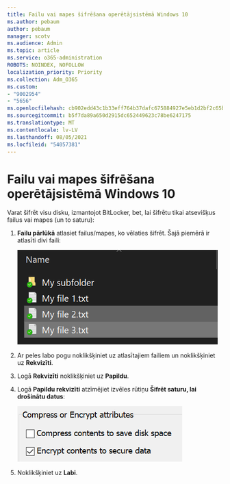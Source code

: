 ```yaml
---
title: Failu vai mapes šifrēšana operētājsistēmā Windows 10
ms.author: pebaum
author: pebaum
manager: scotv
ms.audience: Admin
ms.topic: article
ms.service: o365-administration
ROBOTS: NOINDEX, NOFOLLOW
localization_priority: Priority
ms.collection: Adm_O365
ms.custom:
- "9002954"
- "5656"
ms.openlocfilehash: cb902edd43c1b33eff764b37dafc675884927e5eb1d2bf2c65bb2e826a822583
ms.sourcegitcommit: b5f7da89a650d2915dc652449623c78be6247175
ms.translationtype: MT
ms.contentlocale: lv-LV
ms.lasthandoff: 08/05/2021
ms.locfileid: "54057381"
---
```

# <a name="encrypt-files-or-folder-in-windows-10"></a>Failu vai mapes šifrēšana operētājsistēmā Windows 10

Varat šifrēt visu disku, izmantojot BitLocker, bet, lai šifrētu tikai atsevišķus failus vai mapes (un to saturu):

1. **Failu pārlūkā** atlasiet failus/mapes, ko vēlaties šifrēt. Šajā piemērā ir atlasīti divi faili:

    ![Failu vai mapju atlase šifrēšanai](media/select-for-encrypting.png)

2. Ar peles labo pogu noklikšķiniet uz atlasītajiem failiem un noklikšķiniet uz **Rekvizīti**.

3. Logā **Rekvizīti** noklikšķiniet uz **Papildu**.

4. Logā **Papildu rekvizīti** atzīmējiet izvēles rūtiņu **Šifrēt saturu, lai drošinātu datus**:

    ![Satura šifrēšana](media/encrypt-contents.png)

5. Noklikšķiniet uz **Labi**.
